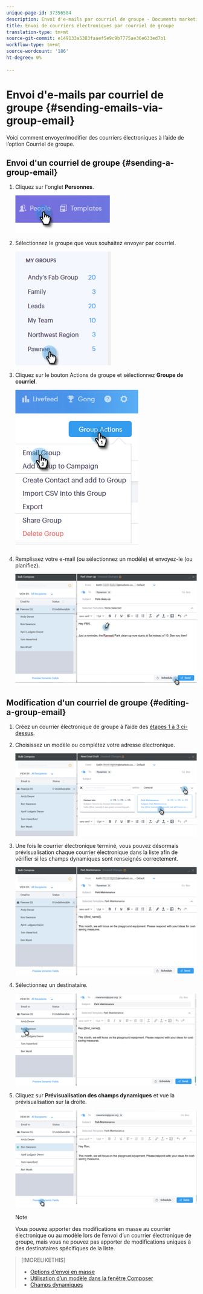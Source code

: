 ```yaml
---
unique-page-id: 37356584
description: Envoi d'e-mails par courriel de groupe - Documents marketing - Documentation du produit
title: Envoi de courriers électroniques par courriel de groupe
translation-type: tm+mt
source-git-commit: e149133a5383faaef5e9c9b7775ae36e633ed7b1
workflow-type: tm+mt
source-wordcount: '186'
ht-degree: 0%

---
```



# Envoi d&#39;e-mails par courriel de groupe {#sending-emails-via-group-email}

Voici comment envoyer/modifier des courriers électroniques à l’aide de l’option Courriel de groupe.

## Envoi d&#39;un courriel de groupe {#sending-a-group-email}

1. Cliquez sur l&#39;onglet **Personnes**.

   ![](assets/one-3.png)

1. Sélectionnez le groupe que vous souhaitez envoyer par courriel.

   ![](assets/two-3.png)

1. Cliquez sur le bouton Actions de groupe et sélectionnez **Groupe de courriel**.

   ![](assets/three-3.png)

1. Remplissez votre e-mail (ou sélectionnez un modèle) et envoyez-le (ou planifiez).

   ![](assets/four-3.png)

## Modification d&#39;un courriel de groupe {#editing-a-group-email}

1. Créez un courrier électronique de groupe à l’aide des [étapes 1 à 3 ci-dessus](https://docs.marketo.com/display/DOCS/Sending+Emails+via+Group+Email#SendingEmailsviaGroupEmail-SendingaGroupEmail).
1. Choisissez un modèle ou complétez votre adresse électronique.

   ![](assets/edit-two.png)

1. Une fois le courrier électronique terminé, vous pouvez désormais prévisualisation chaque courrier électronique dans la liste afin de vérifier si les champs dynamiques sont renseignés correctement.

   ![](assets/edit-three.png)

1. Sélectionnez un destinataire.

   ![](assets/edit-four.png)

1. Cliquez sur **Prévisualisation des champs dynamiques** et vue la prévisualisation sur la droite.

   ![](assets/edit-five.png)

   >[!NOTE]
   >
   >Vous pouvez apporter des modifications en masse au courrier électronique ou au modèle lors de l’envoi d’un courrier électronique de groupe, mais vous ne pouvez pas apporter de modifications uniques à des destinataires spécifiques de la liste.

>[!MORELIKETHIS]
>
>* [Options d&#39;envoi en masse](http://docs.marketo.com/x/HwQ6Ag)
>* [Utilisation d’un modèle dans la fenêtre Composer](http://docs.marketo.com/x/MQQ6Ag)
>* [Champs dynamiques](http://docs.marketo.com/x/wwDb)

>



